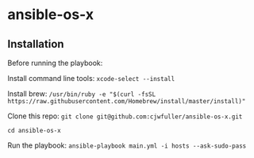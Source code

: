 # ansible-os-x

## Installation

Before running the playbook:

Install command line tools: `xcode-select --install`

Install brew: `/usr/bin/ruby -e "$(curl -fsSL https://raw.githubusercontent.com/Homebrew/install/master/install)"`

Clone this repo: `git clone git@github.com:cjwfuller/ansible-os-x.git`

`cd ansible-os-x`


Run the playbook: `ansible-playbook main.yml -i hosts --ask-sudo-pass`

